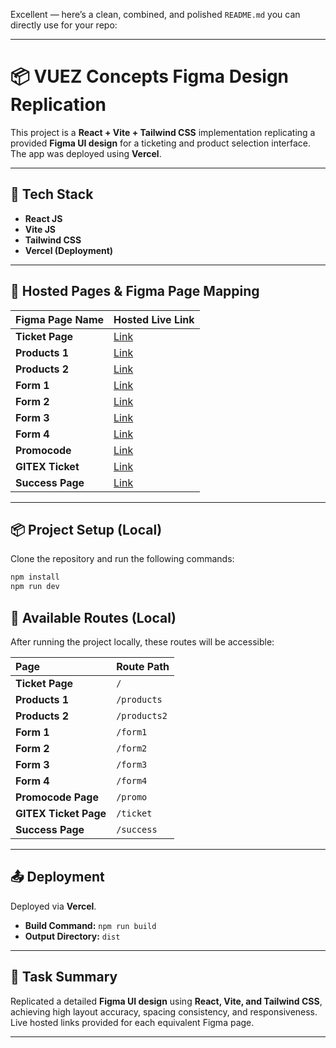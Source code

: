 Excellent — here’s a clean, combined, and polished `README.md` you can directly use for your repo:

---

# 📦 VUEZ Concepts Figma Design Replication

This project is a **React + Vite + Tailwind CSS** implementation replicating a provided **Figma UI design** for a ticketing and product selection interface. The app was deployed using **Vercel**.

---

## 🚀 Tech Stack

* **React JS**
* **Vite JS**
* **Tailwind CSS**
* **Vercel (Deployment)**

---

## 📑 Hosted Pages & Figma Page Mapping

| Figma Page Name  | Hosted Live Link                                                |
| :--------------- | :-------------------------------------------------------------- |
| **Ticket Page**  | [Link](https://vuez-concepts-figma-design.vercel.app/)          |
| **Products 1**   | [Link](https://vuez-concepts-figma-design.vercel.app/products) |
| **Products 2**   | [Link](https://vuez-concepts-figma-design.vercel.app/products2) |
| **Form 1**       | [Link](https://vuez-concepts-figma-design.vercel.app/form1)     |
| **Form 2**       | [Link](https://vuez-concepts-figma-design.vercel.app/form2)     |
| **Form 3**       | [Link](https://vuez-concepts-figma-design.vercel.app/form3)     |
| **Form 4**       | [Link](https://vuez-concepts-figma-design.vercel.app/form4)     |
| **Promocode**    | [Link](https://vuez-concepts-figma-design.vercel.app/promo)     |
| **GITEX Ticket** | [Link](https://vuez-concepts-figma-design.vercel.app/ticket)    |
| **Success Page** | [Link](https://vuez-concepts-figma-design.vercel.app/success)   |

---


## 📦 Project Setup (Local)

Clone the repository and run the following commands:

```bash
npm install
npm run dev
```

## 📂 Available Routes (Local)

After running the project locally, these routes will be accessible:

| Page                  | Route Path   |
| :-------------------- | :----------- |
| **Ticket Page**       | `/`          |
| **Products 1**        | `/products` |
| **Products 2**        | `/products2` |
| **Form 1**            | `/form1`     |
| **Form 2**            | `/form2`     |
| **Form 3**            | `/form3`     |
| **Form 4**            | `/form4`     |
| **Promocode Page**    | `/promo`     |
| **GITEX Ticket Page** | `/ticket`    |
| **Success Page**      | `/success`   |

---

## 📤 Deployment

Deployed via **Vercel**.

* **Build Command:** `npm run build`
* **Output Directory:** `dist`

---

## 📄 Task Summary

Replicated a detailed **Figma UI design** using **React, Vite, and Tailwind CSS**, achieving high layout accuracy, spacing consistency, and responsiveness. Live hosted links provided for each equivalent Figma page.

---
